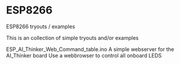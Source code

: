 # ESP8266
ESP8266 tryouts / examples

This is an collection of simple tryouts and/or examples

ESP_AI_Thinker_Web_Command_table.ino
  A simple webserver for the AI_Thinker board
  Use a webbrowser to control all onboard LEDS  

